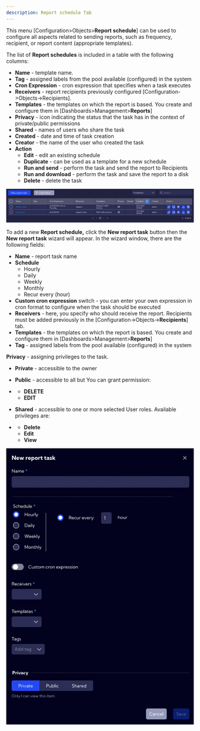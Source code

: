 ```yaml
---
description: Report schedule Tab
---
```


This menu [Configuration>Objects>**Report schedule**]  can be used to configure all aspects related to sending reports, such as frequency, recipient, or report content (appropriate templates).

The list of **Report schedules** is included in a table with the following columns:

- **Name** - template name.
- **Tag** - assigned labels from the pool available (configured) in the system
- **Cron Expression** - cron expression that specifies when a task executes
- **Receivers** - report recipients previously configured [Configuration->Objects->Recipients].
- **Templates** - the templates on which the report is based. You create and configure them in [Dashboards>Management>**Reports**]
- **Privacy** - icon indicating the status that the task has in the context of private/public permissions
- **Shared** - names of users who share the task
- **Created** - date and time of task creation
- **Creator** - the name of the user who created the task
- **Action**
  - **Edit** - edit an existing schedule
  - **Duplicate** - can be used as a template for a new schedule
  - **Run and send** - perform the task and send the report to Recipients
  - **Run and download** - perform the task and save the report to a disk
  - **Delete** - delete the task



![image-20221227114508627](assets_09-Report%20schedule/image-20221227114508627.png)



To add a new **Report schedule,** click the **New report task** button then the **New report task** wizard will appear. In the wizard window, there are the following fields:

- **Name** - report task name
- **Schedule** 
  - Hourly
  - Daily
  - Weekly
  - Monthly
  - Recur every (hour)
- **Custom cron expression** switch - you can enter your own expression in cron format to configure when the task should be executed
- **Receivers** - here, you specify who should receive the report. Recipients must be added previously in the [Configuration->Objects->**Recipients**] tab.
- **Templates** - the templates on which the report is based. You create and configure them in [Dashboards>Management>**Reports**]
- **Tag** - assigned labels from the pool available (configured) in the system



**Privacy** - assigning privileges to the task.

- **Private** - accessible to the owner

- **Public** - accessible to all but You can grant permission:

- - **DELETE**
  - **EDIT**

- **Shared** - accessible to one or more selected User roles. Available privileges are:

- - **Delete**
  - **Edit**
  - **View**



![image-20221227114247094](assets_09-Report%20schedule/image-20221227114247094.png)
